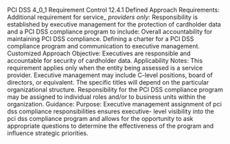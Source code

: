 PCI DSS 4_0_1 Requirement Control 12.4.1 Defined Approach Requirements: Additional requirement for service_ _providers only:_ Responsibility is established by executive management for the protection of cardholder data and a PCI DSS compliance program to include: Overall accountability for maintaining PCI DSS compliance. Defining a charter for a PCI DSS compliance program and communication to executive management. Customized Approach Objective: Executives are responsible and accountable for security of cardholder data. Applicability Notes: This requirement applies only when the entity being assessed is a service provider. Executive management may include C-level positions, board of directors, or equivalent. The specific titles will depend on the particular organizational structure. Responsibility for the PCI DSS compliance program may be assigned to individual roles and/or to business units within the organization. Guidance: Purpose: Executive management assignment of pci dss compliance responsibilities ensures executive- level visibility into the pci dss compliance program and allows for the opportunity to ask appropriate questions to determine the effectiveness of the program and influence strategic priorities.